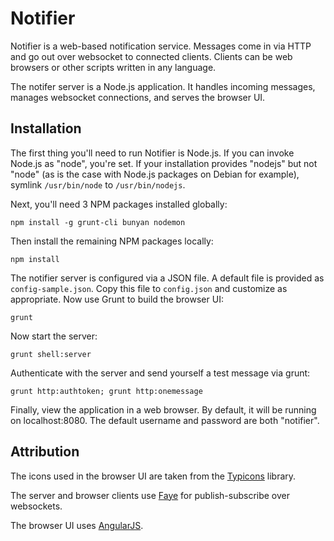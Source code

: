 # Notifier

Notifier is a web-based notification service. Messages come in via
HTTP and go out over websocket to connected clients. Clients can
be web browsers or other scripts written in any language.

The notifer server is a Node.js application. It handles incoming
messages, manages websocket connections, and serves the browser
UI.

## Installation

The first thing you'll need to run Notifier is Node.js. If you can
invoke Node.js as "node", you're set. If your installation provides
"nodejs" but not "node" (as is the case with Node.js packages on
Debian for example), symlink `/usr/bin/node` to `/usr/bin/nodejs`.

Next, you'll need 3 NPM packages installed globally:

`npm install -g grunt-cli bunyan nodemon`

Then install the remaining NPM packages locally:

`npm install`

The notifier server is configured via a JSON file. A default file is
provided as `config-sample.json`. Copy this file to `config.json` and
customize as appropriate. Now use Grunt to build the browser UI:

`grunt`

Now start the server:

`grunt shell:server`

Authenticate with the server and send yourself a test message via grunt:

`grunt http:authtoken; grunt http:onemessage`

Finally, view the application in a web browser. By default, it will be
running on localhost:8080. The default username and password are both
"notifier".

## Attribution

The icons used in the browser UI are taken from the
[Typicons](http://typicons.com) library.

The server and browser clients use [Faye](http://faye.jcoglan.com) for
publish-subscribe over websockets.

The browser UI uses [AngularJS](https://angularjs.org).
